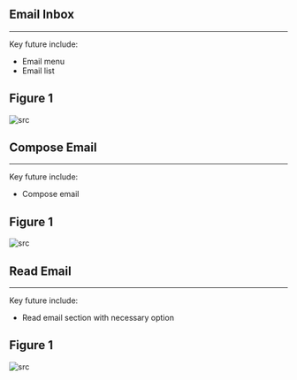 ## Email Inbox

---
Key future include:

- Email menu
- Email list

## Figure 1
 
 ![src](/assets/dashkit/email-inbox.jpeg)

 ## Compose Email 

---
Key future include:

- Compose email


## Figure 1
 
 ![src](/assets/dashkit/email-compose.jpeg)

  ## Read Email 

---
Key future include:

- Read email section with necessary option


## Figure 1
 
 ![src](/assets/dashkit/email-read.jpeg)

